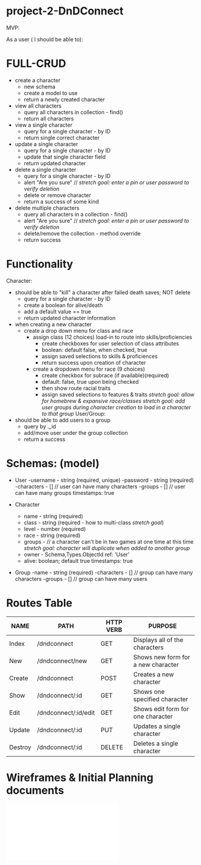 # project-2-DnDConnect

MVP: 

As a user ( I should be able to):

# FULL-CRUD
- create a character
    - new schema
    - create a model to use
    - return a newly created character
- view all characters
    - query all characters in collection - find()
    - return all characters
- view a single character
    - query for a single character - by ID
    - return single correct character
- update a single character
    - query for a single character - by ID
    - update that single character field
    - return updated character
- delete a single character
    - query for a single character - by ID
    - alert "Are you sure" // *stretch goal: enter a pin or user password to verify deletion*
    - delete or remove character
    - return a success of some kind
- delete multiple characters
    - query all characters in a collection - find()
    - alert "Are you sure" // *stretch goal: enter a pin or user password to verify deletion*
    - delete/remove the collection - method override
    - return success

# Functionality
Character:
- should be able to "kill" a character after failed death saves; NOT delete
    - query for a single character - by ID
    - create a boolean for alive/death
    - add a default value == true
    - return updated character information
- when creating a new character
    - create a drop down menu for class and race
        - assign class (12 choices) load-in to route into skills/proficiencies
            - create checkboxes for user selection of class attributes
            - boolean: default false, when checked, true 
            - assign saved selections to skills & proficiences
            - return success upon creation of character
        - create a dropdown menu for race (9 choices)
            - create checkbox for subrace (if available)(required)
            - default: false, true upon being checked
            - then show route racial traits
            - assign saved selections to features & traits
        *stretch goal: allow for homebrew & expansive race/classes*
        *stretch goal: add user groups during character creation to load in a character to that group*
User/Group:
- should be able to add users to a group
    - query by ._id
    - add/move user under the group collection
    - return a success



# Schemas: (model)
- User
    -username - string (required, unique)
    -password - string (required)
    -characters - [] // user can have many characters
    -groups - [] // user can have many groups
    timestamps: true

- Character
    - name - string (required)
    - class - string (required - how to multi-class *stretch goal*)
    - level - number (required)
    - race - string (required)
    - groups - // a character can't be in two games at one time at this time *stretch goal: character will duplicate when added to another group*
    - owner - Schema,Types.ObjectId ref: 'User'
    - alive: boolean; default true
    timestamps: true

- Group
    -name - string (required)
    -characters - [] // group can have many characters
    -groups - [] // group can have many users

# Routes Table
|   NAME   |     PATH       |   HTTP VERB     |            PURPOSE                   |
|----------|----------------|-----------------|--------------------------------------| 
| Index    | /dndconnect    |      GET        | Displays all of the characters       |
| New      | /dndconnect/new|      GET        | Shows new form for a new character   |
| Create   | /dndconnect    |      POST       | Creates a new character              |
| Show     | /dndconnect/:id|      GET        | Shows one specified character        |
| Edit     | /dndconnect/:id/edit| GET        | Shows edit form for one character    |
| Update   | /dndconnect/:id|      PUT        | Updates a single character           |
| Destroy  | /dndconnect/:id|      DELETE     | Deletes a single character           |

# Wireframes & Initial Planning documents
![Wireframe](/home/zorr09/Desktop/sei0606/projects/project-2-DnDConnect/project-2.pdf)